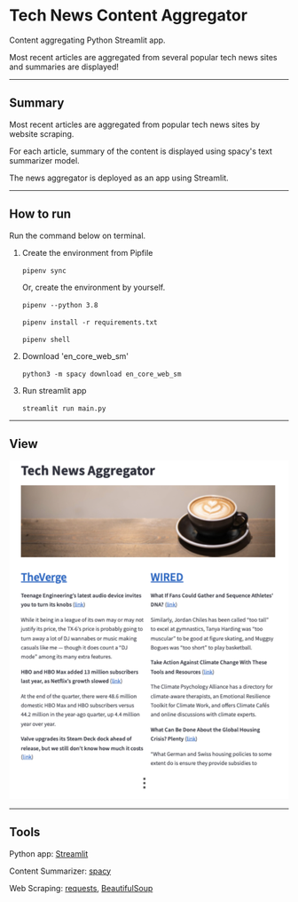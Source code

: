 # Tech News Content Aggregator

Content aggregating Python Streamlit app.

Most recent articles are aggregated from several popular tech news sites and summaries are displayed!

---

## Summary

Most recent articles are aggregated from popular tech news sites by website scraping.

For each article, summary of the content is displayed using spacy's text summarizer model.

The news aggregator is deployed as an app using Streamlit.

---

## How to run

Run the command below on terminal.

1. Create the environment from Pipfile

    ```pipenv sync```

    Or, create the environment by yourself.

    ```pipenv --python 3.8```

    ```pipenv install -r requirements.txt```

    ```pipenv shell```

2. Download 'en_core_web_sm'

    ```python3 -m spacy download en_core_web_sm```

3. Run streamlit app

    ```streamlit run main.py```

---

## View

![alt text](content_aggregator/images/view.png?raw=true)

---

## Tools

Python app: [Streamlit](https://streamlit.io/)

Content Summarizer: [spacy](https://scapy.net/)

Web Scraping: [requests](https://docs.python-requests.org/en/latest/), [BeautifulSoup](https://www.crummy.com/software/BeautifulSoup/bs4/doc/)